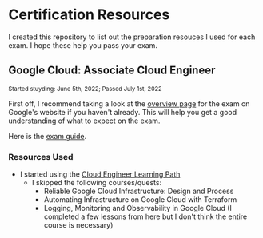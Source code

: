 # Certification Resources

I created this repository to list out the preparation resouces I used for each exam. I hope these help you pass your exam.

## Google Cloud: Associate Cloud Engineer
<sub>Started stuyding: June 5th, 2022; Passed July 1st, 2022</sub>

First off, I recommend taking a look at the [overview page](https://cloud.google.com/training/cloud-infrastructure#cloud-engineer-learning-path) for the exam on Google's website if you haven't already. This will help you get a good understanding of what to expect on the exam.

Here is the [exam guide](https://cloud.google.com/certification/guides/cloud-engineer).

### Resources Used
* I started using the [Cloud Engineer Learning Path](https://www.cloudskillsboost.google/paths/11)
  * I skipped the following courses/quests:
    * Reliable Google Cloud Infrastructure: Design and Process
    * Automating Infrastructure on Google Cloud with Terraform
    * Logging, Monitoring and Observability in Google Cloud (I completed a few lessons from here but I don't think the entire course is necessary)
